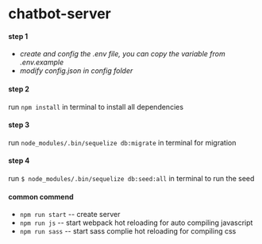 # chatbot-server

#### step 1
* _create and config the .env file, you can copy the variable from .env.example_
* _modify config.json in config folder_

#### step 2
run `npm install` in terminal to install all dependencies

#### step 3
run `node_modules/.bin/sequelize db:migrate` in terminal for migration

#### step 4
run `$ node_modules/.bin/sequelize db:seed:all` in terminal to run the seed

#### common commend
* `npm run start` -- create server
* `npm run js` -- start webpack hot reloading for auto compiling javascript
* `npm run sass` -- start sass complie hot reloading for compiling css
